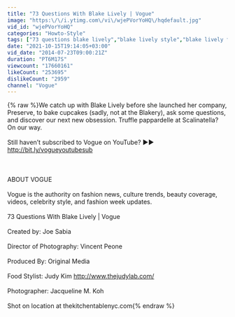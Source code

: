```yaml
---
title: "73 Questions With Blake Lively | Vogue"
image: "https:\/\/i.ytimg.com\/vi\/wjePVorYoHQ\/hqdefault.jpg"
vid_id: "wjePVorYoHQ"
categories: "Howto-Style"
tags: ["73 questions blake lively","blake lively style","blake lively fashion"]
date: "2021-10-15T19:14:05+03:00"
vid_date: "2014-07-23T09:00:21Z"
duration: "PT6M17S"
viewcount: "17660161"
likeCount: "253695"
dislikeCount: "2959"
channel: "Vogue"
---
```

{% raw %}We catch up with Blake Lively before she launched her company, Preserve, to bake cupcakes (sadly, not at the Blakery), ask some questions, and discover our next new obsession. Truffle pappardelle at Scalinatella? On our way.<br /><br />Still haven’t subscribed to Vogue on YouTube? ►► <a rel="nofollow" target="blank" href="http://bit.ly/vogueyoutubesub">http://bit.ly/vogueyoutubesub</a><br /><br /> <br /><br />ABOUT VOGUE<br /><br />Vogue is the authority on fashion news, culture trends, beauty coverage, videos, celebrity style, and fashion week updates. <br /><br />73 Questions With Blake Lively | Vogue<br /><br />Created by: Joe Sabia<br /><br />Director of Photography: Vincent Peone <br /><br />Produced By: Original Media<br /><br />Food Stylist: Judy Kim <a rel="nofollow" target="blank" href="http://www.thejudylab.com/">http://www.thejudylab.com/</a><br /><br />Photographer: Jacqueline M. Koh <br /><br />Shot on location at thekitchentablenyc.com{% endraw %}
